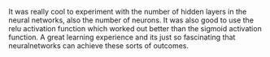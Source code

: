 It was really cool to experiment with the number of hidden layers in the neural networks, also the number of neurons. It was also good to use the relu activation function which worked out better than the sigmoid activation function. A great learning experience and its just so fascinating that neuralnetworks can achieve these sorts of outcomes.